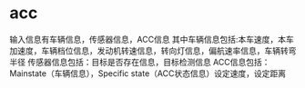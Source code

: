 # acc
输入信息有车辆信息，传感器信息，ACC信息
其中车辆信息包括:本车速度，本车加速度，车辆档位信息，发动机转速信息，转向灯信息，偏航速率信息，车辆转弯半径
传感器信息包括：目标是否存在信息，目标检测信息
ACC信息包括：Mainstate（车辆信息），Specific state（ACC状态信息）设定速度，设定距离
